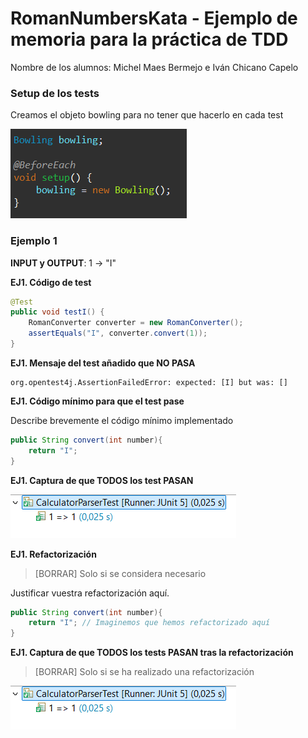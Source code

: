 # RomanNumbersKata - Ejemplo de memoria para la práctica de TDD

Nombre de los alumnos: Michel Maes Bermejo e Iván Chicano Capelo

### Setup de los tests

Creamos el objeto bowling para no tener que hacerlo en cada test

![setup](capturas/setup.png "Setup")

### Ejemplo 1

**INPUT y OUTPUT**: 1 -> "I"

**EJ1. Código de test**
```java
@Test
public void testI() {
    RomanConverter converter = new RomanConverter();
    assertEquals("I", converter.convert(1));
}
```

**EJ1. Mensaje del test añadido que NO PASA**

```log
org.opentest4j.AssertionFailedError: expected: [I] but was: []
```

**EJ1. Código mínimo para que el test pase**

Describe brevemente el código mínimo implementado

```java
public String convert(int number){
    return "I";
}
```

**EJ1. Captura de que TODOS los test PASAN**

![Pasa](capturas/Ejemplo_1_PASA.png "Pasa")

**EJ1. Refactorización**
> [BORRAR]  Solo si se considera necesario

Justificar vuestra refactorización aquí.

```java
public String convert(int number){
    return "I"; // Imaginemos que hemos refactorizado aquí
}
```
**EJ1. Captura de que TODOS los tests PASAN tras la refactorización**
> [BORRAR]  Solo si se ha realizado una refactorización

![Pasa](capturas/Ejemplo_1_PASA.png "Pasa")
